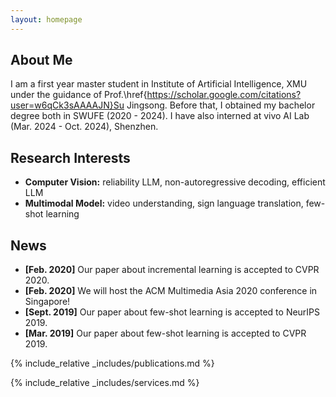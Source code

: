 ```yaml
---
layout: homepage
---
```


## About Me

I am a first year master student in Institute of Artificial Intelligence, XMU under the guidance of Prof.\href{https://scholar.google.com/citations?user=w6qCk3sAAAAJN}Su Jingsong. Before that, I obtained my bachelor degree both in SWUFE (2020 - 2024). I have also interned at vivo AI Lab (Mar. 2024 - Oct. 2024), Shenzhen.

## Research Interests

- **Computer Vision:** reliability LLM, non-autoregressive decoding, efficient LLM
- **Multimodal Model:** video understanding, sign language translation, few-shot learning

## News

- **[Feb. 2020]** Our paper about incremental learning is accepted to CVPR 2020.
- **[Feb. 2020]** We will host the ACM Multimedia Asia 2020 conference in Singapore!
- **[Sept. 2019]** Our paper about few-shot learning is accepted to NeurIPS 2019.
- **[Mar. 2019]** Our paper about few-shot learning is accepted to CVPR 2019.

{% include_relative _includes/publications.md %}

{% include_relative _includes/services.md %}
